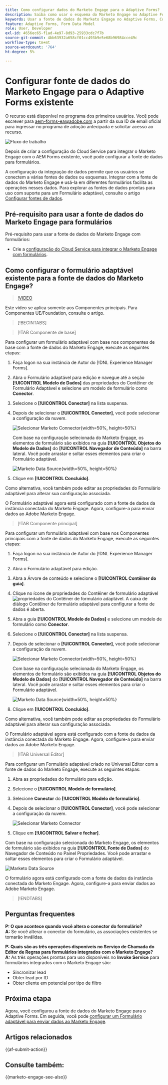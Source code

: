```yaml
---
title: Como configurar dados do Marketo Engage para o Adaptive Forms?
description: Saiba como usar o esquema do Marketo Engage no Adaptive Forms.
keywords: Usar a fonte de dados do Marketo Engage no Adaptive Forms, Como conectar uma fonte de dados de instância do Marketo com o formulário? , Conectar um formulário ao Marketo.
feature: Adaptive Forms, Form Data Model
role: User, Developer
exl-id: 4656ec65-f1ad-4e97-8d93-25933cdc7f7b
source-git-commit: 4bb63932a658cf01cc493b9e5e68b96984cce49c
workflow-type: tm+mt
source-wordcount: '764'
ht-degree: 5%

---
```


# Configurar fonte de dados do Marketo Engage para o Adaptive Forms existente

<span class="preview"> O recurso está disponível no programa dos primeiros usuários. Você pode escrever para aem-forms-ea@adobe.com a partir da sua ID de email oficial para ingressar no programa de adoção antecipada e solicitar acesso ao recurso. </span>

![Fluxo de trabalho](/help/forms/assets/workflow-marketo-2.png)

Depois de criar a configuração do Cloud Service para integrar o Marketo Engage com o AEM Forms existente, você pode configurar a fonte de dados para formulários.

A configuração da integração de dados permite que os usuários se conectem a várias fontes de dados ou esquemas. Integrar com a fonte de dados do Marketo Engage e usá-la em diferentes formulários facilita as operações nesses dados. Para explorar as fontes de dados prontas para uso com suporte para um Formulário adaptável, consulte o artigo [Configurar fontes de dados](/help/forms/configure-data-sources.md).

## Pré-requisito para usar a fonte de dados do Marketo Engage para formulários

Pré-requisito para usar a fonte de dados do Marketo Engage com formulários:

* Crie a [configuração do Cloud Service para integrar o Marketo Engage com formulários](/help/forms/integrate-form-to-marketo-engage.md).

## Como configurar o formulário adaptável existente para a fonte de dados do Marketo Engage?

>[!VIDEO](https://video.tv.adobe.com/v/3442871/marketo-aem-forms-aem-marketo-engage)

<span> Este vídeo se aplica somente aos Componentes principais. Para Componentes UE/Foundation, consulte o artigo.</span>

>[!BEGINTABS]

>[!TAB Componente de base]

Para configurar um formulário adaptável com base nos componentes de base com a fonte de dados do Marketo Engage, execute as seguintes etapas:

1. Faça logon na sua instância de Autor do [!DNL Experience Manager Forms].
1. Abra o Formulário adaptável para edição e navegue até a seção **[!UICONTROL Modelo de Dados]** das propriedades do Contêiner de Formulário Adaptável e selecione um modelo de formulário como **Conector**.
1. Selecione o **[!UICONTROL Conector]** na lista suspensa.
1. Depois de selecionar o **[!UICONTROL Conector]**, você pode selecionar a configuração da nuvem.

   ![Selecionar Marketo Connector](/help/forms/assets/select-marketo-connector-af1.png){width=50%, height=50%}

   Com base na configuração selecionada do Marketo Engage, os elementos de formulário são exibidos na guia **[!UICONTROL Objetos do Modelo de Dados]** do **[!UICONTROL Navegador de Conteúdo]** na barra lateral. Você pode arrastar e soltar esses elementos para criar o Formulário adaptável.

   ![Marketo Data Source](/help/forms/assets/marketo-engage-data-source-af1.png){width=50%, height=50%}

1. Clique em **[!UICONTROL Concluído]**.

Como alternativa, você também pode editar as propriedades do Formulário adaptável para alterar sua configuração associada.

O Formulário adaptável agora está configurado com a fonte de dados da instância conectada do Marketo Engage. Agora, configure-a para enviar dados ao Adobe Marketo Engage.

>[!TAB Componente principal]

Para configurar um formulário adaptável com base nos Componentes principais com a fonte de dados do Marketo Engage, execute as seguintes etapas:

1. Faça logon na sua instância de Autor do [!DNL Experience Manager Forms].

1. Abra o Formulário adaptável para edição.
1. Abra a Árvore de conteúdo e selecione o **[!UICONTROL Contêiner do guia]**.
1. Clique no ícone de propriedades do Contêiner de formulário adaptável ![propriedades do Contêiner de formulário adaptável](/help/forms/assets/configure-icon.svg). A caixa de diálogo Contêiner de formulário adaptável para configurar a fonte de dados é aberta.
1. Abra a guia **[!UICONTROL Modelo de Dados]** e selecione um modelo de formulário como **Conector**.
1. Selecione o **[!UICONTROL Conector]** na lista suspensa.

1. Depois de selecionar o **[!UICONTROL Conector]**, você pode selecionar a configuração da nuvem.

   ![Selecionar Marketo Connector](/help/forms/assets/select-marketo-connector.png){width=50%, height=50%}

   Com base na configuração selecionada do Marketo Engage, os elementos de formulário são exibidos na guia **[!UICONTROL Objetos do Modelo de Dados]** do **[!UICONTROL Navegador de Conteúdo]** na barra lateral. Você pode arrastar e soltar esses elementos para criar o Formulário adaptável.

   ![Marketo Data Source](/help/forms/assets/marketo-engage-data-source.png){width=50%, height=50%}

1. Clique em **[!UICONTROL Concluído]**.

Como alternativa, você também pode editar as propriedades do Formulário adaptável para alterar sua configuração associada.

O Formulário adaptável agora está configurado com a fonte de dados da instância conectada do Marketo Engage. Agora, configure-a para enviar dados ao Adobe Marketo Engage.

>[!TAB Universal Editor]

Para configurar um Formulário adaptável criado no Universal Editor com a fonte de dados do Marketo Engage, execute as seguintes etapas:

1. Abra as propriedades do formulário para edição.
1. Selecione o **[!UICONTROL Modelo de formulário]**.
1. Selecione **Conector** do **[!UICONTROL Modelo de formulário]**.
1. Depois de selecionar o **[!UICONTROL Conector]**, você pode selecionar a configuração da nuvem.

   ![Selecionar Marketo Connector](/help/forms/assets/select-marketo-connector-ue.png)

1. Clique em **[!UICONTROL Salvar e fechar]**.

Com base na configuração selecionada do Marketo Engage, os elementos de formulário são exibidos na guia **[!UICONTROL Fonte de Dados]** do Navegador de Conteúdo no Painel Propriedades. Você pode arrastar e soltar esses elementos para criar o Formulário adaptável.

![Marketo Data Source](/help/forms/assets/marketo-engage-data-source-ue.png)

O formulário agora está configurado com a fonte de dados da instância conectada do Marketo Engage. Agora, configure-a para enviar dados ao Adobe Marketo Engage.

>[!ENDTABS]

## Perguntas frequentes

**P: O que acontece quando você altera o conector do formulário?**\
**A:** Se você alterar o conector do formulário, as associações existentes se tornarão inválidas.

**P: Quais são as três operações disponíveis no Serviço de Chamada do Editor de Regras para formulários integrados com o Marketo Engage?**\
**A:** As três operações prontas para uso disponíveis no **Invoke Service** para formulários integrados com o Marketo Engage são:
* Sincronizar lead
* Obter lead por ID
* Obter cliente em potencial por tipo de filtro

## Próxima etapa

Agora, você configurou a fonte de dados do Marketo Engage para o Adaptive Forms. Em seguida, você pode [configurar um Formulário adaptável para enviar dados ao Marketo Engage](/help/forms/submit-adaptive-form-to-marketo-engage.md).

## Artigos relacionados

{{af-submit-action}}

## Consulte também:

{{marketo-engage-see-also}}
